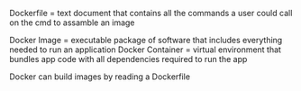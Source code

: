 
Dockerfile = text document that contains all the commands a user could call on the cmd to assamble an image

Docker Image = executable package of software that includes everything needed to run an application
Docker Container = virtual environment that bundles app code with all dependencies required to run the app

Docker can build images by reading a Dockerfile